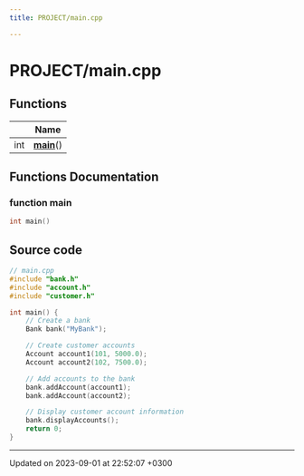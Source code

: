 ```yaml
---
title: PROJECT/main.cpp

---
```


# PROJECT/main.cpp



## Functions

|                | Name           |
| -------------- | -------------- |
| int | **[main](Files/main_8cpp.md#function-main)**() |


## Functions Documentation

### function main

```cpp
int main()
```




## Source code

```cpp
// main.cpp
#include "bank.h"
#include "account.h"
#include "customer.h"

int main() {
    // Create a bank
    Bank bank("MyBank");

    // Create customer accounts
    Account account1(101, 5000.0);
    Account account2(102, 7500.0);

    // Add accounts to the bank
    bank.addAccount(account1);
    bank.addAccount(account2);

    // Display customer account information
    bank.displayAccounts();
    return 0;
}
```


-------------------------------

Updated on 2023-09-01 at 22:52:07 +0300
